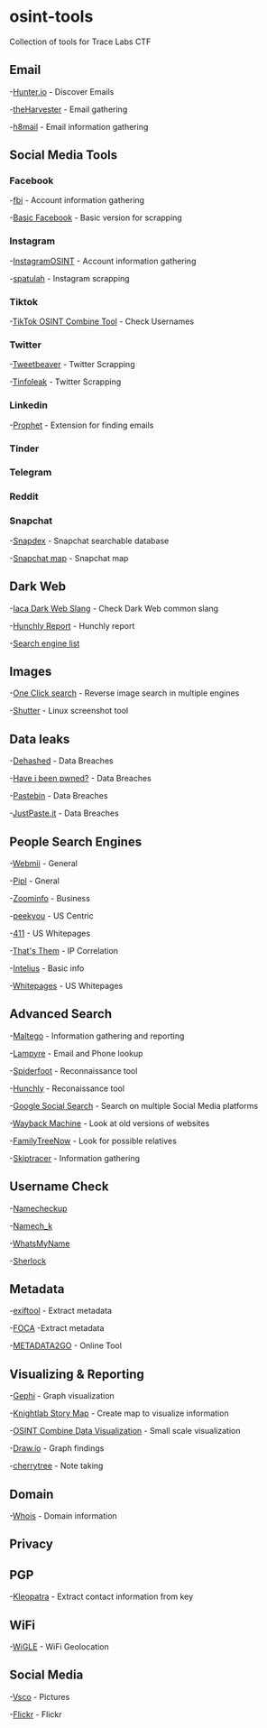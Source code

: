 # osint-tools
Collection of tools for Trace Labs CTF

## Email
-[Hunter.io](https://hunter.io/) - Discover Emails

-[theHarvester](https://github.com/laramies/theHarvester) - Email gathering

-[h8mail](https://github.com/khast3x/h8mail) - Email information gathering

## Social Media Tools
### Facebook
-[fbi](https://github.com/xHak9x/fbi) - Account information gathering 

-[Basic Facebook](https://mbasic.facebook.com/) - Basic version for scrapping

### Instagram
-[InstagramOSINT](https://github.com/sc1341/InstagramOSINT) - Account information gathering

-[spatulah](https://spatulah.com/) - Instagram scrapping
### Tiktok
-[TikTok OSINT Combine Tool](https://www.osintcombine.com/tiktok-quick-search) - Check Usernames

### Twitter
-[Tweetbeaver](https://tweetbeaver.com/) - Twitter Scrapping

-[Tinfoleak](https://tinfoleak.com/) - Twitter Scrapping

### Linkedin
-[Prophet](https://chrome.google.com/webstore/detail/prophet/alikckkmddkoooodkchoheabgakpopmg?hl=es) - Extension for finding emails

### Tinder

### Telegram

### Reddit

### Snapchat
-[Snapdex](https://www.snapdex.com/) - Snapchat searchable database

-[Snapchat map](https://map.snapchat.com/) - Snapchat map

## Dark Web
-[Iaca Dark Web Slang](https://iaca-darkweb-tools.com/reference-works/) - Check Dark Web common slang

-[Hunchly Report](https://www.hunch.ly/darkweb-osint/) - Hunchly report

-[Search engine list](https://www.deepwebsiteslinks.com/deep-web-search-engine-list/) 

## Images
-[One Click search](https://chrome.google.com/webstore/detail/one-click-reverse-image-s/pdlkdjkniakkdcefhpcnmengcnpbiick?hl=es-419&authuser=1) - Reverse image search in multiple engines

-[Shutter](https://shutter-project.org/downloads/) - Linux screenshot tool

## Data leaks
-[Dehashed](https://www.dehashed.com/) - Data Breaches

-[Have i been pwned?](https://haveibeenpwned.com/) - Data Breaches 

-[Pastebin](https://pastebin.com/) - Data Breaches

-[JustPaste.it](https://justpaste.it/) - Data Breaches

## People Search Engines
-[Webmii](https://webmii.com/) - General

-[Pipl](https://pipl.com/) - Gneral

-[Zoominfo](https://www.zoominfo.com/) - Business 

-[peekyou](https://www.peekyou.com/) - US Centric

-[411](https://www.411.com/) - US Whitepages

-[That's Them](https://thatsthem.com/) - IP Correlation

-[Intelius](https://www.intelius.com/) - Basic info

-[Whitepages](https://www.whitepages.com/) - US Whitepages

## Advanced Search
-[Maltego](https://www.maltego.com/) - Information gathering and reporting

-[Lampyre](https://lampyre.io/) - Email and Phone lookup

-[Spiderfoot](https://www.spiderfoot.net/) - Reconnaissance tool 

-[Hunchly](https://www.hunch.ly/) - Reconaissance tool

-[Google Social Search](https://www.social-searcher.com/google-social-search/) - Search on multiple Social Media platforms

-[Wayback Machine](https://archive.org/web/) - Look at old versions of websites

-[FamilyTreeNow](https://www.familytreenow.com/) - Look for possible relatives

-[Skiptracer](https://github.com/xillwillx/skiptracer) - Information gathering

## Username Check
-[Namecheckup](https://namecheckup.com/)

-[Namech_k](https://namechk.com/)

-[WhatsMyName](https://whatsmyname.app/)

-[Sherlock](https://github.com/sherlock-project/sherlock)

## Metadata
-[exiftool](https://github.com/exiftool/exiftool) - Extract metadata

-[FOCA](https://www.elevenpaths.com/es/labstools/foca-2/index.html) -Extract metadata

-[METADATA2GO](https://www.metadata2go.com/) - Online Tool

## Visualizing & Reporting
-[Gephi](https://gephi.org/) - Graph visualization

-[Knightlab Story Map](https://storymap.knightlab.com/) - Create map to visualize information

-[OSINT Combine Data Visualization](https://osintcombine.tools/) - Small scale visualization

-[Draw.io](draw.io) - Graph findings

-[cherrytree](https://www.giuspen.com/cherrytree/) - Note taking 

## Domain
-[Whois](https://whois.domaintools.com/) - Domain information

## Privacy

## PGP
-[Kleopatra](https://www.openpgp.org/software/kleopatra/) - Extract contact information from key

## WiFi
-[WiGLE](https://www.wigle.net/) - WiFi Geolocation

## Social Media
-[Vsco](https://vsco.co/) - Pictures 

-[Flickr](https://www.flickr.com/) - Flickr
